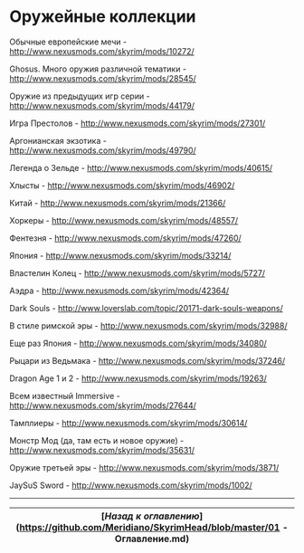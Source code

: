 # Оружейные коллекции

Обычные европейские мечи - http://www.nexusmods.com/skyrim/mods/10272/

Ghosus. Много оружия различной тематики - http://www.nexusmods.com/skyrim/mods/28545/

Оружие из предыдущих игр серии - http://www.nexusmods.com/skyrim/mods/44179/

Игра Престолов - http://www.nexusmods.com/skyrim/mods/27301/

Аргонианская экзотика - http://www.nexusmods.com/skyrim/mods/49790/

Легенда о Зельде - http://www.nexusmods.com/skyrim/mods/40615/

Хлысты - http://www.nexusmods.com/skyrim/mods/46902/

Китай - http://www.nexusmods.com/skyrim/mods/21366/

Хоркеры - http://www.nexusmods.com/skyrim/mods/48557/

Фентезня - http://www.nexusmods.com/skyrim/mods/47260/

Япония - http://www.nexusmods.com/skyrim/mods/33214/

Властелин Колец - http://www.nexusmods.com/skyrim/mods/5727/

Аэдра - http://www.nexusmods.com/skyrim/mods/42364/

Dark Souls - http://www.loverslab.com/topic/20171-dark-souls-weapons/

В стиле римской эры - http://www.nexusmods.com/skyrim/mods/32988/

Еще раз Япония - http://www.nexusmods.com/skyrim/mods/34080/

Рыцари из Ведьмака - http://www.nexusmods.com/skyrim/mods/37246/

Dragon Age 1 и 2 - http://www.nexusmods.com/skyrim/mods/19263/

Всем известный Immersive - http://www.nexusmods.com/skyrim/mods/27644/

Тамплиеры - http://www.nexusmods.com/skyrim/mods/30614/

Монстр Мод (да, там есть и новое оружие) - http://www.nexusmods.com/skyrim/mods/35631/

Оружие третьей эры - http://www.nexusmods.com/skyrim/mods/3871/

JaySuS Sword - http://www.nexusmods.com/skyrim/mods/1002/

------

|[*Назад к оглавлению*](https://github.com/Meridiano/SkyrimHead/blob/master/01 - Оглавление.md)|
|:---:|

